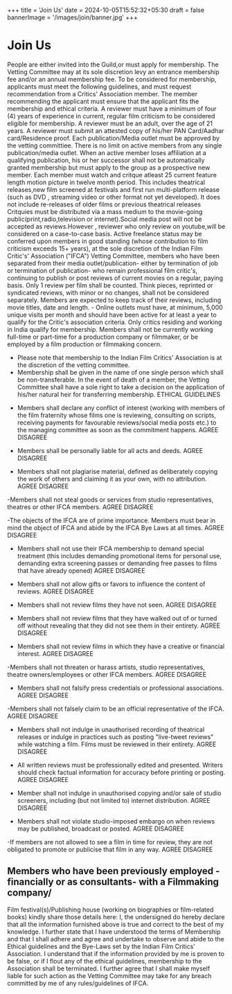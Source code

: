 +++
title = 'Join Us'
date = 2024-10-05T15:52:32+05:30
draft = false
bannerImage = '/images/join/banner.jpg'
+++

# Join Us

People are either invited into the Guild,or must apply for membership.
The Vetting Committee may at its sole discretion levy an entrance membership fee and/or an annual membership fee.
To be considered for membership, applicants must meet the following guidelines, and must request recommendation from a Critics' Association member. The member recommending the applicant must ensure that the applicant fits the membership and ethical criteria.
A reviewer must have a minimum of four (4) years of experience in current, regular film criticism to be considered eligible for membership.
A reviewer must be an adult, over the age of 21 years.
A reviewer must submit an attested copy of his/her PAN Card/Aadhar card/Residence proof.
Each publication/Media outlet must be approved by the vetting committiee.
There is no limit on active members from any single publication/media outlet.
When an active member loses affiliation at a qualifying publication, his or her successor shall not be automatically granted membership but must apply to the group as a prospective new member.
Each member must watch and critque atleast 25 current feature length motion picture in twelve month period. This includes theatrical releases,new film screened at festivals and first run multi-platform release (such as DVD , streaming video or other format not yet developed). It does not include re-releases of older films or previous theatrical releases
Critquies must be distributed via a mass medium to the movie-going public(print,radio,television or internet).Social media post will not be accepted as reviews.However , reviewer who only review on youtube,will be considered on a case-to-case basis.
Active freelance status may be conferred upon members in good standing (whose contribution to film criticism exceeds 15+ years), at the sole discretion of the Indian Film Critic's' Association ("IFCA") Vetting Committee, members who have been separated from their media outlet/publication- either by termination of job or termination of publication- who remain professional film critic's, continuing to publish or post reviews of current movies on a regular, paying basis.
Only 1 review per film shall be counted. Think pieces, reprinted or syndicated reviews, with minor or no changes, shall not be considered separately.
Members are expected to keep track of their reviews, including movie titles, date and length. - Online outlets must have, at minimum, 5,000 unique visits per month and should have been active for at least a year to qualify for the Critic's association criteria.
Only critics residing and working in India qualify for membership.
Members shall not be currently working full-time or part-time for a production company or filmmaker, or be employed by a film production or filmmaking concern.

- Please note that membership to the Indian Film Critics' Association is at the discretion of the vetting committee.
- Membership shall be given in the name of one single person which shall be non-transferable. In the event of death of a member, the Vetting Committee shall have a sole right to take a decision on the application of his/her natural heir for transferring membership.
  ETHICAL GUIDELINES

* Members shall declare any conflict of interest (working with members of the film fraternity whose films one is reviewing, consulting on scripts, receiving payments for favourable reviews/social media posts etc.) to the managing committee as soon as the commitment happens.
  AGREE DISAGREE

* Members shall be personally liable for all acts and deeds.
  AGREE DISAGREE

* Members shall not plagiarise material, defined as deliberately copying the work of others and claiming it as your own, with no attribution.
  AGREE DISAGREE

-Members shall not steal goods or services from studio representatives, theatres or other IFCA members.
AGREE DISAGREE

-The objects of the IFCA are of prime importance. Members must bear in mind the object of IFCA and abide by the IFCA Bye Laws at all times.
AGREE DISAGREE

- Members shall not use their IFCA membership to demand special treatment (this includes demanding promotional items for personal use, demanding extra screening passes or demanding free passes to films that have already opened)
  AGREE DISAGREE

- Members shall not allow gifts or favors to influence the content of reviews.
  AGREE DISAGREE

- Members shall not review films they have not seen.
  AGREE DISAGREE

- Members shall not review films that they have walked out of or turned off without revealing that they did not see them in their entirety.
  AGREE DISAGREE

- Members shall not review films in which they have a creative or financial interest.
  AGREE DISAGREE

-Members shall not threaten or harass artists, studio representatives, theatre owners/employees or other IFCA members.
AGREE DISAGREE

- Members shall not falsify press credentials or professional associations.
  AGREE DISAGREE

-Members shall not falsely claim to be an official representative of the IFCA.
AGREE DISAGREE

- Members shall not indulge in unauthorised recording of theatrical releases or indulge in practices such as posting "live-tweet reviews" while watching a film. Films must be reviewed in their entirety.
  AGREE DISAGREE

- All written reviews must be professionally edited and presented. Writers should check factual information for accuracy before printing or posting.
  AGREE DISAGREE

- Member shall not indulge in unauthorised copying and/or sale of studio screeners, including (but not limited to) internet distribution.
  AGREE DISAGREE

- Members shall not violate studio-imposed embargo on when reviews may be published, broadcast or posted.
  AGREE DISAGREE

-If members are not allowed to see a film in time for review, they are not obligated to promote or publicise that film in any way.
AGREE DISAGREE

## Members who have been previously employed - financially or as consultants- with a Filmmaking company/

Film festival(s)/Publishing house (working on biographies or film-related books) kindly share those details here:
I, the undersigned do hereby declare that all the information furnished above is true and correct to the best of my knowledge. I further state that I have understood the terms of Membership and that I shall adhere and agree and undertake to observe and abide to the Ethical guidelines and the Bye-Laws set by the Indian Film Critics' Association. I understand that if the information provided by me is proven to be false, or if I flout any of the ethical guidelines, membership to the Association shall be terminated. I further agree that I shall make myself liable for such action as the Vetting Committee may take for any breach committed by me of any rules/guidelines of IFCA.
